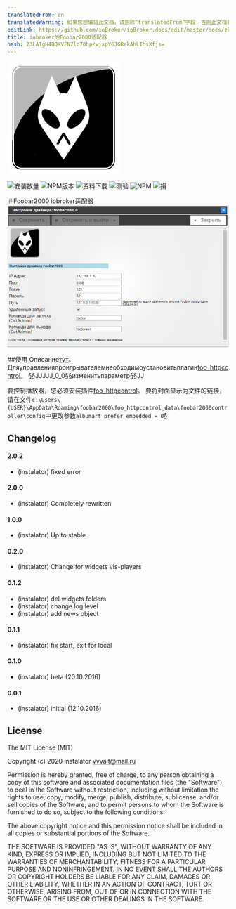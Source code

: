 ```yaml
---
translatedFrom: en
translatedWarning: 如果您想编辑此文档，请删除“translatedFrom”字段，否则此文档将再次自动翻译
editLink: https://github.com/ioBroker/ioBroker.docs/edit/master/docs/zh-cn/adapterref/iobroker.foobar2000/README.md
title: iobroker的Foobar2000适配器
hash: 23LA1gH4BQKVFN7ld70hp/wjxpY6JGRskAhLIhsXfjs=
---
```

![商标](../../../en/adapterref/iobroker.foobar2000/admin/foobar2000.png)

![安装数量](http://iobroker.live/badges/foobar2000-stable.svg)
![NPM版本](https://img.shields.io/npm/v/iobroker.foobar2000.svg)
![资料下载](https://img.shields.io/npm/dm/iobroker.foobar2000.svg)
![测验](http://img.shields.io/travis/instalator/ioBroker.foobar2000/master.svg)
![NPM](https://nodei.co/npm/iobroker.foobar2000.png?downloads=true)
![捐](https://img.shields.io/badge/Donate-PayPal-green.svg)

＃Foobar2000 iobroker适配器
![管理员设置。](../../../en/adapterref/iobroker.foobar2000/admin/admin.png)

##使用
Описание[тут](http://blog.instalator.ru/archives/541)。
Дляуправленияпроигрывателемнеобходимоустановитьплагин[foo_httpcontrol](https://bitbucket.org/oblikoamorale/foo_httpcontrol/downloads/)。
§§JJJJJ_0_0§§изменитьпараметр§§JJ

要控制播放器，您必须安装插件[foo_httpcontrol](https://bitbucket.org/oblikoamorale/foo_httpcontrol/downloads/)。
要将封面显示为文件的链接，请在文件```c:\Users\{USER}\AppData\Roaming\foobar2000\foo_httpcontrol_data\foobar2000controller\config```中更改参数```albumart_prefer_embedded = 0```§

## Changelog

#### 2.0.2
* (instalator) fixed error

#### 2.0.0
* (instalator) Completely rewritten

#### 1.0.0
* (instalator) Up to stable

#### 0.2.0
* (instalator) Change for widgets vis-players

#### 0.1.2
* (instalator) del widgets folders
* (instalator) change log level
* (instalator) add news object

#### 0.1.1
* (instalator) fix start, exit for local

#### 0.1.0
* (instalator) beta (20.10.2016)

#### 0.0.1
* (instalator) initial (12.10.2016)

## License
The MIT License (MIT)

Copyright (c) 2020 instalator <vvvalt@mail.ru>

Permission is hereby granted, free of charge, to any person obtaining a copy
of this software and associated documentation files (the "Software"), to deal
in the Software without restriction, including without limitation the rights
to use, copy, modify, merge, publish, distribute, sublicense, and/or sell
copies of the Software, and to permit persons to whom the Software is
furnished to do so, subject to the following conditions:

The above copyright notice and this permission notice shall be included in all
copies or substantial portions of the Software.

THE SOFTWARE IS PROVIDED "AS IS", WITHOUT WARRANTY OF ANY KIND, EXPRESS OR
IMPLIED, INCLUDING BUT NOT LIMITED TO THE WARRANTIES OF MERCHANTABILITY,
FITNESS FOR A PARTICULAR PURPOSE AND NONINFRINGEMENT. IN NO EVENT SHALL THE
AUTHORS OR COPYRIGHT HOLDERS BE LIABLE FOR ANY CLAIM, DAMAGES OR OTHER
LIABILITY, WHETHER IN AN ACTION OF CONTRACT, TORT OR OTHERWISE, ARISING FROM,
OUT OF OR IN CONNECTION WITH THE SOFTWARE OR THE USE OR OTHER DEALINGS IN THE
SOFTWARE.